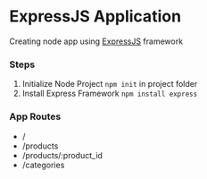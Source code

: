 # ExpressJS Application

Creating node app using [ExpressJS](https://expressjs.com/) framework

### Steps
1. Initialize Node Project
  `npm init` in project folder
2. Install Express Framework
  `npm install express`

### App Routes
- /
- /products
- /products/:product_id
- /categories